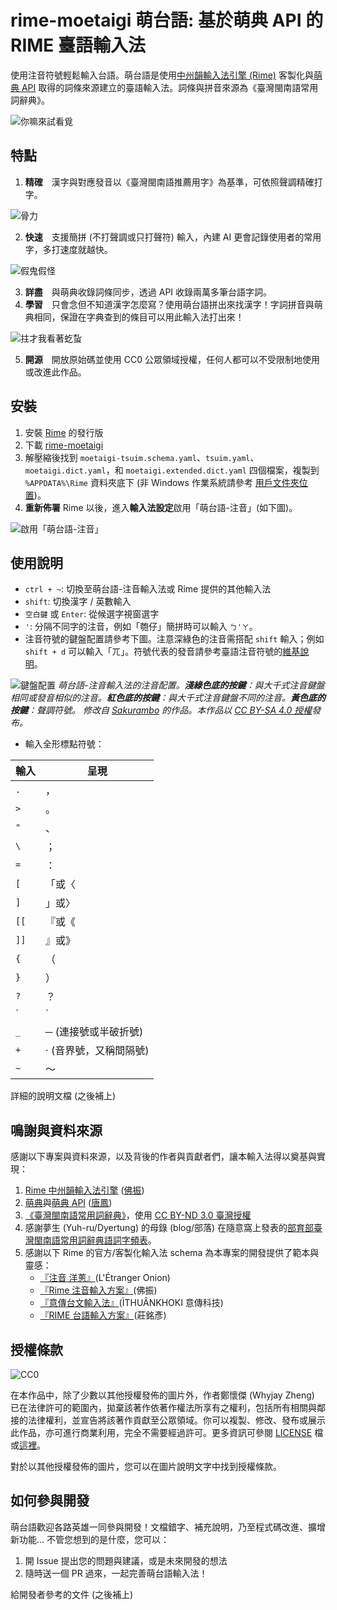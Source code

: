 # rime-moetaigi 萌台語: 基於萌典 API 的 RIME 臺語輸入法

使用注音符號輕鬆輸入台語。萌台語是使用[中州韻輸入法引擎 (Rime)](https://rime.im/) 客製化與[萌典 API](https://www.moedict.tw/about.html) 取得的詞條來源建立的臺語輸入法。詞條與拼音來源為《臺灣閩南語常用詞辭典》。

![你嘛來試看覓](doc/images/moetaigi-try.gif)

## 特點

1. **精確**　漢字與對應發音以《臺灣閩南語推薦用字》為基準，可依照聲調精確打字。

![骨力](doc/images/moetaigi_eg1.gif)

2. **快速**　支援簡拼 (不打聲調或只打聲符) 輸入，內建 AI 更會記錄使用者的常用字，多打速度就越快。

![假鬼假怪](doc/images/moetaigi_eg2.gif)

3. **詳盡**　與萌典收錄詞條同步，透過 API 收錄兩萬多筆台語字詞。
4. **學習**　只會念但不知道漢字怎麼寫？使用萌台語拼出來找漢字！字詞拼音與萌典相同，保證在字典查到的條目可以用此輸入法打出來！

![拄才我看著虼蚻](doc/images/moetaigi_eg3.gif)

5. **開源**　開放原始碼並使用 CC0 公眾領域授權，任何人都可以不受限制地使用或改進此作品。

## 安裝

1. 安裝 [Rime](https://rime.im/) 的發行版
2. 下載 [rime-moetaigi](https://github.com/whyjz/rime-moetaigi/archive/refs/heads/main.zip)
3. 解壓縮後找到 `moetaigi-tsuim.schema.yaml`、`tsuim.yaml`、`moetaigi.dict.yaml`，和 `moetaigi.extended.dict.yaml` 四個檔案，複製到 `%APPDATA%\Rime` 資料夾底下 (非 Windows 作業系統請參考 [用戶文件夾位置](https://github.com/rime/home/wiki/UserData))。
4. **重新佈署** Rime 以後，進入**輸入法設定**啟用「萌台語-注音」(如下圖)。

![啟用「萌台語-注音」](doc/images/rime-moetaigi-install.png)

## 使用說明

- `ctrl + ~`: 切換至萌台語-注音輸入法或 Rime 提供的其他輸入法
- `shift`: 切換漢字 / 英數輸入
- `空白鍵` 或 `Enter`: 從候選字視窗選字
- `'`: 分隔不同字的注音，例如「匏仔」簡拼時可以輸入 `ㄅ'ㄚ`。
- 注音符號的鍵盤配置請參考下圖。注意深綠色的注音需搭配 `shift` 輸入；例如 `shift + d` 可以輸入「ㄫ」。符號代表的發音請參考臺語注音符號的[維基說明](https://zh.wikipedia.org/wiki/%E8%87%BA%E7%81%A3%E6%96%B9%E9%9F%B3%E7%AC%A6%E8%99%9F)。

![鍵盤配置](doc/images/Keyboard_layout_Tsuim.png)
*萌台語-注音輸入法的注音配置。**淺綠色底的按鍵**：與大千式注音鍵盤相同或發音相似的注音。**紅色底的按鍵**：與大千式注音鍵盤不同的注音。**黃色底的按鍵**：聲調符號。 修改自 [Sakurambo](https://commons.wikimedia.org/wiki/File:Keyboard_layout_Zhuyin.svg) 的作品。本作品以 [CC BY-SA 4.0 授權](https://creativecommons.org/licenses/by-sa/4.0/deed.zh_TW)發布。*

- 輸入全形標點符號：

| 輸入 | 呈現 | 
| ---- | ---- |
| `.` | ，|
| `>` | 。 |
| `"` | 、 |
| `\` | ； |
| `=` | ： |
| `[` | 「或〈 |
| `]` | 」或〉 |
| `[[` | 『或《 |
| `]]` | 』或》 |
| `{` | （ |
| `}` | ） |
| `?` | ？ |
| `|` | ！ |
| `_` | ─ (連接號或半破折號)|
| `+` | ‧ (音界號，又稱間隔號) |
| `~` | ～ |


詳細的說明文檔 (之後補上)

## 鳴謝與資料來源

感謝以下專案與資料來源，以及背後的作者與貢獻者們，讓本輸入法得以奠基與實現：

1. [Rime 中州韻輸入法引擎](https://rime.im/) ([佛振](https://github.com/lotem))
2. [萌典](https://www.moedict.tw/)與[萌典 API](https://github.com/g0v/moedict-webkit) ([唐鳳](https://github.com/audreyt))
3. [《臺灣閩南語常用詞辭典》](http://twblg.dict.edu.tw/)，使用 [CC BY-ND 3.0 臺灣授權](http://twblg.dict.edu.tw/holodict_new/compile1_6_1.jsp)
4. 感謝夢生 (Yuh-ru/Dyertung) 的母錄 (blog/部落) 在隨意窩上發表的[部育部臺灣閩南語常用詞辭典語詞字頻表](https://blog.xuite.net/hn88196555/twblog/563937744)。
5. 感謝以下 Rime 的官方/客製化輸入法 schema 為本專案的開發提供了範本與靈感：
   - [『注音 洋蔥』](https://deltazone.pixnet.net/blog/post/264319309-%E9%BC%A0%E9%AC%9A%E7%AE%A1%E6%B3%A8%E9%9F%B3%E6%96%B9%E6%A1%88---%E7%AC%A6%E5%90%88%E4%B8%80%E8%88%AC%E6%B3%A8%E9%9F%B3%E4%BD%BF%E7%94%A8%E8%80%85%E7%BF%92%E6%85%A3%E8%A8%AD)(L'Étranger Onion)
   - [『Rime 注音輸入方案』](https://github.com/rime/rime-bopomofo)(佛振)
   - [『意傳台文輸入法』](https://github.com/i3thuan5/rime-taigi)(ÌTHUÂNKHOKI 意傳科技)
   - [『RIME 台語輸入方案』](https://github.com/glll4678/rime-taigi)(莊銘彥)

<!-- 昆蟲 https://www.facebook.com/morethandee/photos/a.369345609816495/1097476730336709/?type=3 -->

## 授權條款

![CC0](http://i.creativecommons.org/p/zero/1.0/88x31.png)

在本作品中，除了少數以其他授權發佈的圖片外，作者鄭懷傑 (Whyjay Zheng) 已在法律許可的範圍內，拋棄該著作依著作權法所享有之權利，包括所有相關與鄰接的法律權利，並宣告將該著作貢獻至公眾領域。你可以複製、修改、發布或展示此作品，亦可進行商業利用，完全不需要經過許可。更多資訊可參閱 [LICENSE](LICENSE) 檔或[這裡](https://creativecommons.org/publicdomain/zero/1.0/deed.zh_TW)。

對於以其他授權發佈的圖片，您可以在圖片說明文字中找到授權條款。

## 如何參與開發

萌台語歡迎各路英雄一同參與開發！文檔錯字、補充說明，乃至程式碼改進、擴增新功能... 不管您想到的是什麼，您可以：

1. 開 Issue 提出您的問題與建議，或是未來開發的想法
2. 隨時送一個 PR 過來，一起完善萌台語輸入法！

給開發者參考的文件 (之後補上)